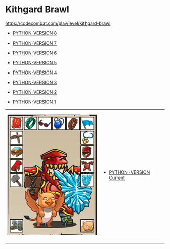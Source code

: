 # Kithgard Brawl
https://codecombat.com/play/level/kithgard-brawl
<table>
<tr>
<td>

![Hero Picture](hero.png?raw=true "Hero Picture")

</td>
<td>
<ul>
<li>

[PYTHON-VERSION Current](KithgardBrawl-Current.py)

</li>
</ul>
</td>
</tr>
<tr>
<td>
</td>
<ul>
<li>

[PYTHON-VERSION 8](KithgardBrawl9.py)

</li>
<li>

[PYTHON-VERSION 7](KithgardBrawl8.py)

</li>
<li>

[PYTHON-VERSION 6](KithgardBrawl6.py)

</li>
<li>

[PYTHON-VERSION 5](KithgardBrawl5.py)

</li>
<li>

[PYTHON-VERSION 4](KithgardBrawl4.py)

</li>
<li>

[PYTHON-VERSION 3](KithgardBrawl3.py)

</li>
<li>

[PYTHON-VERSION 2](KithgardBrawl2.py)

</li>
<li>

[PYTHON-VERSION 1](KithgardBrawl1.py)

</li>
</ul>
</td>
</tr>
<table>